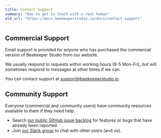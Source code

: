 ```yaml
---
title: Contact Support
summary: "How to get in touch with a real human"
old_url: "https://docs.beekeeperstudio.io/docs/contact-support"
---
```



## Commercial Support

Email support is provided for anyone who has purchased the commercial version of Beekeeper Studio from our website.

We usually respond to requests within working hours (9-5 Mon-Fri), but will sometimes respond to messages at other times if we can.

You can contact support at [support@beekeeperstudio.io](mailto:support@beekeeperstudio.io).

## Community Support

Everyone (commercial and community users) have community resources available to them if they need help.

- Search [our public GitHub issue backlog](https://github.com/beekeeper-studio/beekeeper-studio/issues) for features or bugs that have already been reported.
- Join [our Slack group](https://beekeeperstudio.io/slack) to chat with other users (and us).

